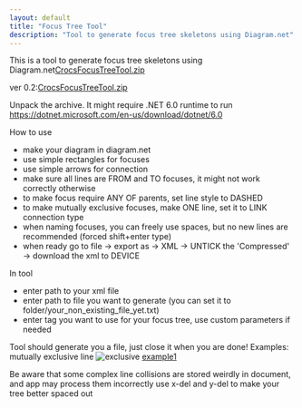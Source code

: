 ```yaml
---
layout: default
title: "Focus Tree Tool"
description: "Tool to generate focus tree skeletons using Diagram.net"
---
```


This is a tool to generate focus tree skeletons using Diagram.net[CrocsFocusTreeTool.zip](uploads/0ed2e142187ecaae5dcb6fc437e89e5f/CrocsFocusTreeTool.zip)

ver 0.2:[CrocsFocusTreeTool.zip](uploads/f34d4789a59758200cc582bf3e2d9635/CrocsFocusTreeTool.zip)

Unpack the archive.
It might require .NET 6.0 runtime to run
https://dotnet.microsoft.com/en-us/download/dotnet/6.0

How to use
- make your diagram in diagram.net
- use simple rectangles for focuses
- use simple arrows for connection
- make sure all lines are FROM and TO focuses, it might not work correctly otherwise
- to make focus require ANY OF parents, set line style to DASHED
- to make mutually exclusive focuses, make ONE line, set it to LINK connection type
- when naming focuses, you can freely use spaces, but no new lines are recommended (forced shift+enter type)
- when ready go to file -> export as -> XML -> UNTICK the 'Compressed' -> download the xml to DEVICE

In tool
- enter path to your xml file
- enter path to file you want to generate (you can set it to folder/your_non_existing_file_yet.txt)
- enter tag you want to use for your focus tree, use custom parameters if needed

Tool should generate you a file, just close it when you are done!
Examples:
mutually exclusive line
![exclusive](uploads/331c3736294f8f7eab3b4757bf1ba58b/exclusive.png)
[example1](/Millennium-Dawn/uploads/example1.jpg)

Be aware that some complex line collisions are stored weirdly in document, and app may process them incorrectly
use x-del and y-del to make your tree better spaced out
